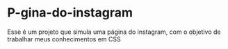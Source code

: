 # P-gina-do-instagram
Esse é um projeto que simula uma página do instagram, com o objetivo de trabalhar meus conhecimentos em CSS
